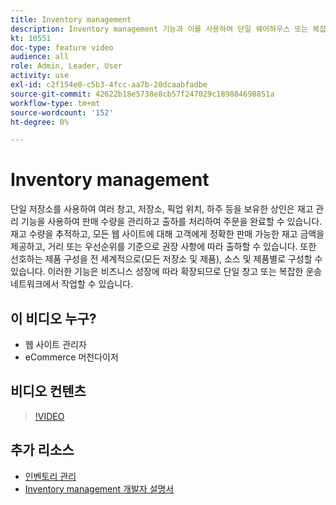 ```yaml
---
title: Inventory management
description: Inventory management 기능과 이를 사용하여 단일 웨어하우스 또는 복잡한 운송 네트워크에서 작업하는 방법을 알아봅니다.
kt: 10551
doc-type: feature video
audience: all
role: Admin, Leader, User
activity: use
exl-id: c2f154e0-c5b3-4fcc-aa7b-20dcaabfadbe
source-git-commit: 42622b18e5738e8cb57f247029c189884698851a
workflow-type: tm+mt
source-wordcount: '152'
ht-degree: 0%

---
```


# Inventory management

단일 저장소를 사용하여 여러 창고, 저장소, 픽업 위치, 하주 등을 보유한 상인은 재고 관리 기능을 사용하여 판매 수량을 관리하고 출하를 처리하여 주문을 완료할 수 있습니다. 재고 수량을 추적하고, 모든 웹 사이트에 대해 고객에게 정확한 판매 가능한 재고 금액을 제공하고, 거리 또는 우선순위를 기준으로 권장 사항에 따라 출하할 수 있습니다. 또한 선호하는 제품 구성을 전 세계적으로(모든 저장소 및 제품), 소스 및 제품별로 구성할 수 있습니다. 이러한 기능은 비즈니스 성장에 따라 확장되므로 단일 창고 또는 복잡한 운송 네트워크에서 작업할 수 있습니다.

## 이 비디오 누구?

- 웹 사이트 관리자
- eCommerce 머천다이저

## 비디오 컨텐츠

>[!VIDEO](https://video.tv.adobe.com/v/343748?quality=12&learn=on)

## 추가 리소스

- [인벤토리 관리](https://docs.magento.com/user-guide/catalog/inventory-management.html)
- [Inventory management 개발자 설명서](https://devdocs.magento.com/guides/v2.4/inventory/index.html)
